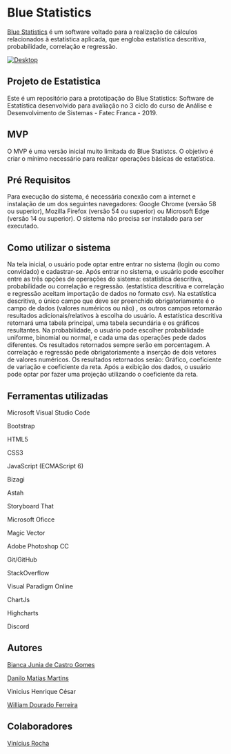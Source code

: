 ﻿# Blue Statistics	

[Blue Statistics](https://willdfz.github.io "Blue Statistics") é um software voltado para a realização de cálculos relacionados à estatística aplicada,
que engloba estatística descritiva, probabilidade, correlação e regressão. 

[![Desktop](http://willdfz.github.io/media/Landing_page.png "Desktop")](http://willdfz.github.io/media/Landing_page.png "Desktop")

## Projeto de Estatistica 

Este é um repositório para a prototipação do Blue Statistics: Software de Estatística desenvolvido para avaliação no 3 ciclo do curso de Análise e Desenvolvimento de Sistemas - Fatec Franca - 2019.

## MVP

O MVP é uma versão inicial muito limitada do Blue Statistcs. O objetivo é criar o mínimo necessário para realizar operações básicas de estatística. 

## Pré Requisitos
Para execução do sistema, é necessária conexão com a internet e instalação de um dos seguintes navegadores:
Google Chrome (versão 58 ou superior), Mozilla Firefox (versão 54 ou superior) ou Microsoft Edge (versão 14 ou superior). 
O sistema não precisa ser instalado para ser executado.

## Como utilizar o sistema
Na tela inicial, o usuário pode optar entre entrar no sistema (login ou como convidado) e cadastrar-se.
Após entrar no sistema, o usuário pode escolher entre as três opções de operações do sistema:
estatística descritiva, probabilidade ou correlação e regressão. (estatística descritiva e correlação e regressão aceitam
importação de dados no formato csv).
Na estatística descritiva, o único campo que deve ser preenchido obrigatoriamente é o campo de dados 
(valores numéricos ou não) , os outros campos retornarão resultados adicionais/relativos à escolha do usuário. 
A estatística descritiva retornará uma tabela principal, uma tabela secundária e os gráficos resultantes. 
Na probabilidade, o usuário pode escolher probabilidade uniforme, binomial ou normal, e cada uma das operações pede dados
diferentes. Os resultados retornados sempre serão em porcentagem.
A correlação e regressão pede obrigatoriamente a inserção de dois vetores de valores numéricos. Os resultados retornados
serão: Gráfico, coeficiente de variação e coeficiente da reta. Após a exibição dos dados, o usuário pode optar por fazer
uma projeção utilizando o coeficiente da reta.

## Ferramentas utilizadas
Microsoft Visual Studio Code

Bootstrap 

HTML5

CSS3

JavaScript (ECMAScript 6)

Bizagi

Astah

Storyboard That

Microsoft Oficce

Magic Vector 

Adobe Photoshop CC

Git/GitHub

StackOverflow

Visual Paradigm Online

ChartJs

Highcharts

Discord

## Autores
[Bianca Junia de Castro Gomes](https://github.com/biancajcastrog "Bianca Junia de Castro Gomes")

[Danilo Matias Martins](https://github.com/DaniloMatias "Danilo Matias Martins")

Vinicius Henrique César

[William Dourado Ferreira](https://github.com/WillDFz "William Dourado Ferreira")

## Colaboradores
[Vinícius Rocha](https://github.com/vorocha "Vinícius Rocha")





